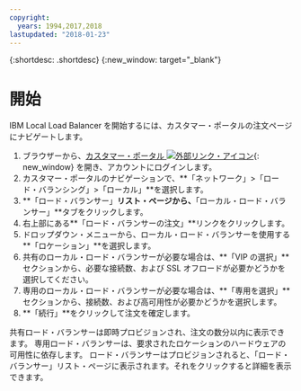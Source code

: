 ```yaml
---
copyright:
  years: 1994,2017,2018
lastupdated: "2018-01-23"
---
```


{:shortdesc: .shortdesc}
{:new_window: target="_blank"}

# 開始
IBM Local Load Balancer を開始するには、カスタマー・ポータルの注文ページにナビゲートします。

1. ブラウザーから、[カスタマー・ポータル ![外部リンク・アイコン](../../icons/launch-glyph.svg "外部リンク・アイコン")](https://control.softlayer.com/){: new_window} を開き、アカウントにログインします。
2. カスタマー・ポータルのナビゲーションで、**「ネットワーク」>「ロード・バランシング」>「ローカル」**を選択します。
3. **「ロード・バランサー」**リスト・ページから、**「ローカル・ロード・バランサー」**タブをクリックします。
4. 右上部にある**「ロード・バランサーの注文」**リンクをクリックします。
5. ドロップダウン・メニューから、ローカル・ロード・バランサーを使用する**「ロケーション」**を選択します。
6. 共有のローカル・ロード・バランサーが必要な場合は、**「VIP の選択」**セクションから、必要な接続数、および SSL オフロードが必要かどうかを選択してください。
7. 専用のローカル・ロード・バランサーが必要な場合は、**「専用を選択」**セクションから、接続数、および高可用性が必要かどうかを選択します。
8. **「続行」**をクリックして注文を確定します。

共有ロード・バランサーは即時プロビジョンされ、注文の数分以内に表示できます。 専用ロード・バランサーは、要求されたロケーションのハードウェアの可用性に依存します。 ロード・バランサーはプロビジョンされると、「ロード・バランサー」リスト・ページに表示されます。それをクリックすると詳細を表示できます。
